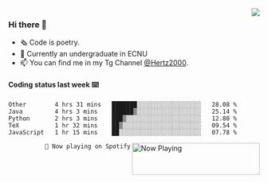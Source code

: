 <img  align="right" src="https://github-readme-stats.vercel.app/api?username=BillChen2K&show_icons=true&count_private=true&hide_title=true">

### Hi there 👋

- 🗞 Code is poetry.
- 🌱 Currently an undergraduate in ECNU
- 📫 You can find me in my Tg Channel [@Hertz2000](https://t.me/Hertz2000).

#### Coding status last week ⌨️

<!--START_SECTION:waka-->
```text
Other        4 hrs 31 mins   ███████░░░░░░░░░░░░░░░░░░   28.08 % 
Java         4 hrs 3 mins    ██████▒░░░░░░░░░░░░░░░░░░   25.14 % 
Python       2 hrs 3 mins    ███▒░░░░░░░░░░░░░░░░░░░░░   12.80 % 
TeX          1 hr 32 mins    ██▒░░░░░░░░░░░░░░░░░░░░░░   09.54 % 
JavaScript   1 hr 15 mins    ██░░░░░░░░░░░░░░░░░░░░░░░   07.78 % 
```
<!--END_SECTION:waka-->


<div>
<a href="https://spotify-now-playing.billchen2k.vercel.app/now-playing?open">
   <img align="right" src="https://spotify-now-playing.billchen2k.vercel.app/now-playing" width="256" height="64" alt="Now Playing">
</a>
</div>

<div>
<p align="right"><code>🎵 Now playing on Spotify</code></p>
</div>

<!--
**BillChen2K/BillChen2K** is a ✨ _special_ ✨ repository because its `README.md` (this file) appears on your GitHub profile.

Here are some ideas to get you started:

- 🔭 I’m currently working on ...
- 🌱 I’m currently learning ...
- 👯 I’m looking to collaborate on ...
- 🤔 I’m looking for help with ...
- 💬 Ask me about ...
- 📫 How to reach me: ...
- 😄 Pronouns: ...
- ⚡ Fun fact: ...
-->
